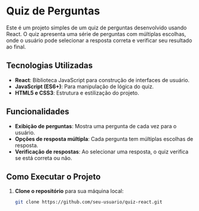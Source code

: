 # Quiz de Perguntas

Este é um projeto simples de um quiz de perguntas desenvolvido usando React. O quiz apresenta uma série de perguntas com múltiplas escolhas, onde o usuário pode selecionar a resposta correta e verificar seu resultado ao final.

## Tecnologias Utilizadas

- **React**: Biblioteca JavaScript para construção de interfaces de usuário.
- **JavaScript (ES6+)**: Para manipulação de lógica do quiz.
- **HTML5 e CSS3**: Estrutura e estilização do projeto.

## Funcionalidades

- **Exibição de perguntas**: Mostra uma pergunta de cada vez para o usuário.
- **Opções de resposta múltipla**: Cada pergunta tem múltiplas escolhas de resposta.
- **Verificação de respostas**: Ao selecionar uma resposta, o quiz verifica se está correta ou não.

## Como Executar o Projeto

1. **Clone o repositório** para sua máquina local:
   ```bash
   git clone https://github.com/seu-usuario/quiz-react.git
